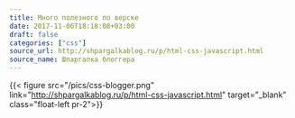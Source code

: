 ```yaml
---
title: Много полезного по верске
date: 2017-11-06T18:18:08+03:00
draft: false
categories: ["css"]
source_url: http://shpargalkablog.ru/p/html-css-javascript.html
source_name: Шпаргалка блоггера
---
```


{{< figure src="/pics/css-blogger.png" link="http://shpargalkablog.ru/p/html-css-javascript.html" target="_blank" class="float-left pr-2">}}

<!--more-->
